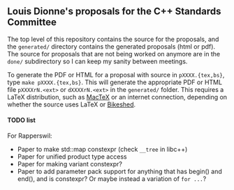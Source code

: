 ## Louis Dionne's proposals for the C++ Standards Committee

The top level of this repository contains the source for the proposals, and
the `generated/` directory contains the generated proposals (html or pdf).
The source for proposals that are not being worked on anymore are in the
`done/` subdirectory so I can keep my sanity between meetings.

To generate the PDF or HTML for a proposal with source in `pXXXX.{tex,bs}`,
type `make pXXXX.{tex,bs}`. This will generate the appropriate PDF or HTML
file `pXXXXrN.<ext>` or `dXXXXrN.<ext>` in the `generated/` folder. This
requires a LaTeX distribution, such as [MacTeX][] or an internet connection,
depending on whether the source uses LaTeX or [Bikeshed][].

#### TODO list
For Rapperswil:
- Paper to make std::map constexpr (check `__tree` in libc++)
- Paper for unified product type access
- Paper for making variant constexpr?
- Paper to add parameter pack support for anything that has begin() and end(), and is constexpr? Or maybe instead a variation of `for ...`?

[Bikeshed]: https://tabatkins.github.io/bikeshed
[MacTeX]: https://www.tug.org/mactex
